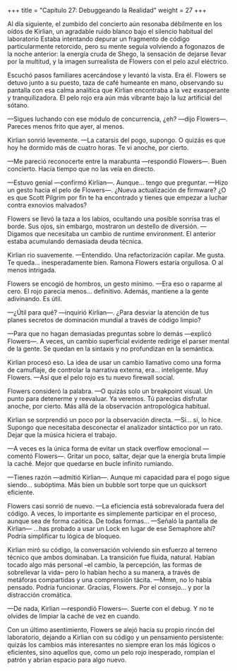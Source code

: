 +++
title = "Capítulo 27: Debuggeando la Realidad"
weight = 27
+++

Al día siguiente, el zumbido del concierto aún resonaba débilmente en los oídos
de Kirlian, un agradable ruido blanco bajo el silencio habitual del laboratorio
Estaba intentando depurar un fragmento de código particularmente retorcido, pero
su mente seguía volviendo a fogonazos de la noche anterior: la energía cruda de
Shego, la sensación de dejarse llevar por la multitud, y la imagen surrealista
de Flowers con el pelo azul eléctrico.

Escuchó pasos familiares acercándose y levantó la vista. Era él. Flowers se
detuvo junto a su puesto, taza de café humeante en mano, observando su pantalla
con esa calma analítica que Kirlian encontraba a la vez exasperante y
tranquilizadora. El pelo rojo era aún más vibrante bajo la luz artificial del
sótano.

—Sigues luchando con ese módulo de concurrencia, ¿eh? —dijo Flowers—. Pareces
menos frito que ayer, al menos.

Kirlian sonrió levemente.  —La catarsis del pogo, supongo. O quizás es que hoy
he dormido más de cuatro horas. Te vi anoche, por cierto.

—Me pareció reconocerte entre la marabunta —respondió Flowers—. Buen concierto.
Hacía tiempo que no las veía en directo.

—Estuvo genial —confirmó Kirlian—. Aunque... tengo que preguntar. —Hizo un gesto
hacia el pelo de Flowers—. ¿Nueva actualización de firmware? ¿O es que Scott
Pilgrim por fin te ha encontrado y tienes que empezar a luchar contra exnovios
malvados?

Flowers se llevó la taza a los labios, ocultando una posible sonrisa tras el
borde. Sus ojos, sin embargo, mostraron un destello de diversión.  —Digamos que
necesitaba un cambio de runtime environment. El anterior estaba acumulando
demasiada deuda técnica.

Kirlian rio suavemente.  —Entendido. Una refactorización capilar. Me gusta. Te
queda... inesperadamente bien. Ramona Flowers estaría orgullosa. O al menos
intrigada.

Flowers se encogió de hombros, un gesto mínimo.  —Era eso o raparme al cero. El
rojo parecía menos... definitivo. Además, mantiene a la gente adivinando. Es
útil.

—¿Útil para qué? —inquirió Kirlian—. ¿Para desviar la atención de tus planes
secretos de dominación mundial a través de código limpio?

—Para que no hagan demasiadas preguntas sobre lo demás —explicó Flowers—. A
veces, un cambio superficial evidente redirige el parser mental de la gente. Se
quedan en la sintaxis y no profundizan en la semántica.

Kirlian procesó eso. La idea de usar un cambio llamativo como una forma de
camuflaje, de controlar la narrativa externa, era... inteligente. Muy Flowers.
—Así que el pelo rojo es tu nuevo firewall social.

Flowers consideró la palabra.  —O quizás solo un breakpoint visual. Un punto
para detenerme y reevaluar. Ya veremos. Tú parecías disfrutar anoche, por
cierto. Más allá de la observación antropológica habitual.

Kirlian se sorprendió un poco por la observación directa.  —Sí... sí, lo hice.
Supongo que necesitaba desconectar el analizador sintáctico por un rato. Dejar
que la música hiciera el trabajo.

—A veces es la única forma de evitar un stack overflow emocional —comentó
Flowers—. Gritar un poco, saltar, dejar que la energía bruta limpie la caché.
Mejor que quedarse en bucle infinito rumiando.

—Tienes razón —admitió Kirlian—. Aunque mi capacidad para el pogo sigue
siendo... subóptima. Más bien un bubble sort torpe que un quicksort eficiente.

Flowers casi sonrió de nuevo.  —La eficiencia está sobrevalorada fuera del
código. A veces, lo importante es simplemente participar en el proceso, aunque
sea de forma caótica. De todas formas... —Señaló la pantalla de Kirlian— ...has
probado a usar un Lock en lugar de ese Semaphore ahí? Podría simplificar tu
lógica de bloqueo.

Kirlian miró su código, la conversación volviendo sin esfuerzo al terreno
técnico que ambos dominaban. La transición fue fluida, natural. Habían tocado
algo más personal –el cambio, la percepción, las formas de sobrellevar la vida–
pero lo habían hecho a su manera, a través de metáforas compartidas y una
comprensión tácita.  —Mmm, no lo había pensado. Podría funcionar. Gracias,
Flowers. Por el consejo... y por la distracción cromática.

—De nada, Kirlian —respondió Flowers—. Suerte con el debug. Y no te olvides de
limpiar la caché de vez en cuando.

Con un último asentimiento, Flowers se alejó hacia su propio rincón del
laboratorio, dejando a Kirlian con su código y un pensamiento persistente:
quizás los cambios más interesantes no siempre eran los más lógicos o
eficientes, sino aquellos que, como un pelo rojo inesperado, rompían el patrón y
abrían espacio para algo nuevo.